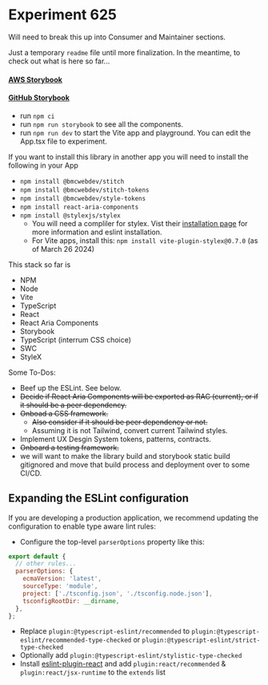 # Experiment 625

Will need to break this up into Consumer and Maintainer sections.

Just a temporary `readme` file until more finalization.
In the meantime, to check out what is here so far...

#### [AWS Storybook](https://main.d2txqofa7g657p.amplifyapp.com/)

#### [GitHub Storybook](https://release-candidate.d2txqofa7g657p.amplifyapp.com)

- run `npm ci`
- run `npm run storybook` to see all the components.
- run `npm run dev` to start the Vite app and playground. You can edit the App.tsx file to experiment.

If you want to install this library in another app you will need to install the following in your App

- `npm install @bmcwebdev/stitch`
- `npm install @bmcwebdev/stitch-tokens`
- `npm install @bmcwebdev/style-tokens`
- `npm install react-aria-components`
- `npm install @stylexjs/stylex`
  - You will need a compliler for stylex. Vist their [installation page](https://stylexjs.com/docs/learn/installation/) for more information and eslint installation.
  - For Vite apps, install this: `npm install vite-plugin-stylex@0.7.0` (as of March 26 2024)

This stack so far is

- NPM
- Node
- Vite
- TypeScript
- React
- React Aria Components
- Storybook
- TypeScript (interrum CSS choice)
- SWC
- StyleX

Some To-Dos:

- Beef up the ESLint. See below.
- ~~Decide if React Aria Components will be exported as RAC (current), or if it should be a peer dependency.~~
- ~~Onboad a CSS framework.~~
  - ~~Also consider if it should be peer dependency or not.~~
  - Assuming it is not Tailwind, convert current Tailwind styles.
- Implement UX Desgin System tokens, patterns, contracts.
- ~~Onboard a testing framework.~~
- we will want to make the library build and storybook static build gitignored and move that build process and deployment over to some CI/CD.

## Expanding the ESLint configuration

If you are developing a production application, we recommend updating the configuration to enable type aware lint rules:

- Configure the top-level `parserOptions` property like this:

```js
export default {
  // other rules...
  parserOptions: {
    ecmaVersion: 'latest',
    sourceType: 'module',
    project: ['./tsconfig.json', './tsconfig.node.json'],
    tsconfigRootDir: __dirname,
  },
};
```

- Replace `plugin:@typescript-eslint/recommended` to `plugin:@typescript-eslint/recommended-type-checked` or `plugin:@typescript-eslint/strict-type-checked`
- Optionally add `plugin:@typescript-eslint/stylistic-type-checked`
- Install [eslint-plugin-react](https://github.com/jsx-eslint/eslint-plugin-react) and add `plugin:react/recommended` & `plugin:react/jsx-runtime` to the `extends` list
